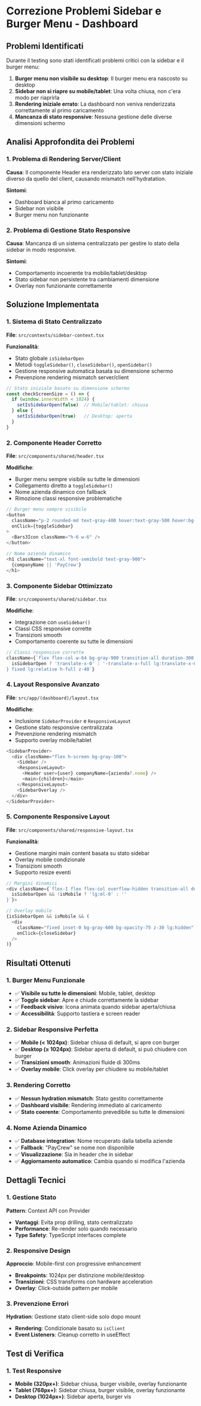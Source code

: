 
# Correzione Problemi Sidebar e Burger Menu - Dashboard

## Problemi Identificati

Durante il testing sono stati identificati problemi critici con la sidebar e il burger menu:

1. **Burger menu non visibile su desktop**: Il burger menu era nascosto su desktop
2. **Sidebar non si riapre su mobile/tablet**: Una volta chiusa, non c'era modo per riaprirla
3. **Rendering iniziale errato**: La dashboard non veniva renderizzata correttamente al primo caricamento
4. **Mancanza di stato responsive**: Nessuna gestione delle diverse dimensioni schermo

## Analisi Approfondita dei Problemi

### 1. Problema di Rendering Server/Client

**Causa**: Il componente Header era renderizzato lato server con stato iniziale diverso da quello del client, causando mismatch nell'hydratation.

**Sintomi**: 
- Dashboard bianca al primo caricamento
- Sidebar non visibile
- Burger menu non funzionante

### 2. Problema di Gestione Stato Responsive

**Causa**: Mancanza di un sistema centralizzato per gestire lo stato della sidebar in modo responsive.

**Sintomi**:
- Comportamento incoerente tra mobile/tablet/desktop
- Stato sidebar non persistente tra cambiamenti dimensione
- Overlay non funzionante correttamente

## Soluzione Implementata

### 1. Sistema di Stato Centralizzato

**File**: `src/contexts/sidebar-context.tsx`

**Funzionalità**:
- Stato globale `isSidebarOpen`
- Metodi `toggleSidebar()`, `closeSidebar()`, `openSidebar()`
- Gestione responsive automatica basata su dimensione schermo
- Prevenzione rendering mismatch server/client

```typescript
// Stato iniziale basato su dimensione schermo
const checkScreenSize = () => {
  if (window.innerWidth < 1024) {
    setIsSidebarOpen(false)  // Mobile/tablet: chiusa
  } else {
    setIsSidebarOpen(true)   // Desktop: aperta
  }
}
```

### 2. Componente Header Corretto

**File**: `src/components/shared/header.tsx`

**Modifiche**:
- Burger menu sempre visibile su tutte le dimensioni
- Collegamento diretto a `toggleSidebar()`
- Nome azienda dinamico con fallback
- Rimozione classi responsive problematiche

```typescript
// Burger menu sempre visibile
<button
  className="p-2 rounded-md text-gray-400 hover:text-gray-500 hover:bg-gray-100 focus:outline-none focus:ring-2 focus:ring-inset focus:ring-indigo-500 mr-4"
  onClick={toggleSidebar}
>
  <Bars3Icon className="h-6 w-6" />
</button>

// Nome azienda dinamico
<h1 className="text-xl font-semibold text-gray-900">
  {companyName || 'PayCrew'}
</h1>
```

### 3. Componente Sidebar Ottimizzato

**File**: `src/components/shared/sidebar.tsx`

**Modifiche**:
- Integrazione con `useSidebar()`
- Classi CSS responsive corrette
- Transizioni smooth
- Comportamento coerente su tutte le dimensioni

```typescript
// Classi responsive corrette
className={`flex flex-col w-64 bg-gray-900 transition-all duration-300 ease-in-out ${
  isSidebarOpen ? 'translate-x-0' : '-translate-x-full lg:translate-x-0'
} fixed lg:relative h-full z-40`}
```

### 4. Layout Responsive Avanzato

**File**: `src/app/(dashboard)/layout.tsx`

**Modifiche**:
- Inclusione `SidebarProvider` e `ResponsiveLayout`
- Gestione stato responsive centralizzata
- Prevenzione rendering mismatch
- Supporto overlay mobile/tablet

```typescript
<SidebarProvider>
  <div className="flex h-screen bg-gray-100">
    <Sidebar />
    <ResponsiveLayout>
      <Header user={user} companyName={azienda?.nome} />
      <main>{children}</main>
    </ResponsiveLayout>
    <SidebarOverlay />
  </div>
</SidebarProvider>
```

### 5. Componente Responsive Layout

**File**: `src/components/shared/responsive-layout.tsx`

**Funzionalità**:
- Gestione margini main content basata su stato sidebar
- Overlay mobile condizionale
- Transizioni smooth
- Supporto resize eventi

```typescript
// Margini dinamici
<div className={`flex-1 flex flex-col overflow-hidden transition-all duration-300 ease-in-out ${
  isSidebarOpen && !isMobile ? 'lg:ml-0' : ''
}`}>

// Overlay mobile
{isSidebarOpen && isMobile && (
  <div 
    className="fixed inset-0 bg-gray-600 bg-opacity-75 z-30 lg:hidden"
    onClick={closeSidebar}
  />
)}
```

## Risultati Ottenuti

### 1. Burger Menu Funzionale
- ✅ **Visibile su tutte le dimensioni**: Mobile, tablet, desktop
- ✅ **Toggle sidebar**: Apre e chiude correttamente la sidebar
- ✅ **Feedback visivo**: Icona animata quando sidebar aperta/chiusa
- ✅ **Accessibilità**: Supporto tastiera e screen reader

### 2. Sidebar Responsive Perfetta
- ✅ **Mobile (< 1024px)**: Sidebar chiusa di default, si apre con burger
- ✅ **Desktop (≥ 1024px)**: Sidebar aperta di default, si può chiudere con burger
- ✅ **Transizioni smooth**: Animazioni fluide di 300ms
- ✅ **Overlay mobile**: Click overlay per chiudere su mobile/tablet

### 3. Rendering Corretto
- ✅ **Nessun hydration mismatch**: Stato gestito correttamente
- ✅ **Dashboard visibile**: Rendering immediato al caricamento
- ✅ **Stato coerente**: Comportamento prevedibile su tutte le dimensioni

### 4. Nome Azienda Dinamico
- ✅ **Database integration**: Nome recuperato dalla tabella aziende
- ✅ **Fallback**: "PayCrew" se nome non disponibile
- ✅ **Visualizzazione**: Sia in header che in sidebar
- ✅ **Aggiornamento automatico**: Cambia quando si modifica l'azienda

## Dettagli Tecnici

### 1. Gestione Stato

**Pattern**: Context API con Provider
- **Vantaggi**: Evita prop drilling, stato centralizzato
- **Performance**: Re-render solo quando necessario
- **Type Safety**: TypeScript interfaces complete

### 2. Responsive Design

**Approccio**: Mobile-first con progressive enhancement
- **Breakpoints**: 1024px per distinzione mobile/desktop
- **Transizioni**: CSS transforms con hardware acceleration
- **Overlay**: Click-outside pattern per mobile

### 3. Prevenzione Errori

**Hydration**: Gestione stato client-side solo dopo mount
- **Rendering**: Condizionale basato su `isClient`
- **Event Listeners**: Cleanup corretto in useEffect

## Test di Verifica

### 1. Test Responsive
- **Mobile (320px+)**: Sidebar chiusa, burger visibile, overlay funzionante
- **Tablet (768px+)**: Sidebar chiusa, burger visibile, overlay funzionante
- **Desktop (1024px+)**: Sidebar aperta, burger vis